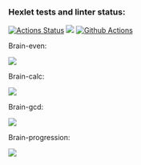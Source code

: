 ### Hexlet tests and linter status:
[![Actions Status](https://github.com/SanichMakakich/python-project-lvl1/workflows/hexlet-check/badge.svg)](https://github.com/SanichMakakich/python-project-lvl1/actions) <a href="https://codeclimate.com/github/SanichMakakich/python-project-lvl1/maintainability"><img src="https://api.codeclimate.com/v1/badges/ea87b4fb984aa7ce0f64/maintainability" /></a> [![Github Actions](https://github.com/SanichMakakich/python-project-lvl1/workflows/linter-check/badge.svg)](https://github.com/SanichMakakich/python-project-lvl1/actions)


Brain-even:

<a href="https://asciinema.org/a/1HO8USrDewHDcH0PpZ9YE0xoV" target="_blank"><img src="https://asciinema.org/a/1HO8USrDewHDcH0PpZ9YE0xoV.svg" /></a>

Brain-calc:

<a href="https://asciinema.org/a/Z92wStxbFk5fqJfca4JBdf52Z" target="_blank"><img src="https://asciinema.org/a/Z92wStxbFk5fqJfca4JBdf52Z.svg" /></a>

Brain-gcd:

<a href="https://asciinema.org/a/vwbkefc0BkunvfQ0Vn7f1bfOg" target="_blank"><img src="https://asciinema.org/a/vwbkefc0BkunvfQ0Vn7f1bfOg.svg" /></a>

Brain-progression:


<a href="https://asciinema.org/a/0c3RBD1DhxbrNp6KE7hCBKPyh" target="_blank"><img src="https://asciinema.org/a/0c3RBD1DhxbrNp6KE7hCBKPyh.svg" /></a>
